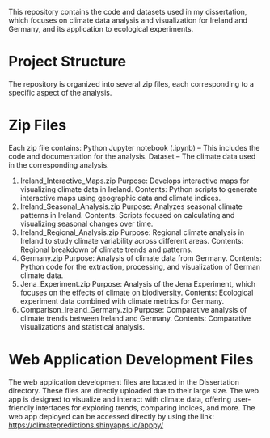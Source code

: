 This repository contains the code and datasets used in my dissertation, which focuses on climate data analysis and visualization for Ireland and Germany, and its application to ecological experiments.
# Project Structure

The repository is organized into several zip files, each corresponding to a specific aspect of the analysis.
# Zip Files
Each zip file contains:
Python Jupyter notebook (.ipynb) – This includes the code and documentation for the analysis.
Dataset – The climate data used in the corresponding analysis.
1. Ireland_Interactive_Maps.zip
Purpose: Develops interactive maps for visualizing climate data in Ireland.
Contents: Python scripts to generate interactive maps using geographic data and climate indices.
2. Ireland_Seasonal_Analysis.zip
Purpose: Analyzes seasonal climate patterns in Ireland.
Contents: Scripts focused on calculating and visualizing seasonal changes over time.
3. Ireland_Regional_Analysis.zip
Purpose: Regional climate analysis in Ireland to study climate variability across different areas.
Contents: Regional breakdown of climate trends and patterns.
4. Germany.zip
Purpose: Analysis of climate data from Germany.
Contents: Python code for the extraction, processing, and visualization of German climate data.
5. Jena_Experiment.zip
Purpose: Analysis of the Jena Experiment, which focuses on the effects of climate on biodiversity.
Contents: Ecological experiment data combined with climate metrics for Germany.
6. Comparison_Ireland_Germany.zip
Purpose: Comparative analysis of climate trends between Ireland and Germany.
Contents: Comparative visualizations and statistical analysis.

# Web Application Development Files
The web application development files are located in the Dissertation directory. These files are directly uploaded due to their large size. The web app is designed to visualize and interact with climate data, offering user-friendly interfaces for exploring trends, comparing indices, and more. The web app deployed can be accessed directly by using the link: https://climatepredictions.shinyapps.io/apppy/


